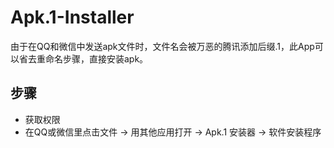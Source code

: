 # Apk.1-Installer
由于在QQ和微信中发送apk文件时，文件名会被万恶的腾讯添加后缀.1，此App可以省去重命名步骤，直接安装apk。
## 步骤 
- 获取权限
- 在QQ或微信里点击文件 → 用其他应用打开 → Apk.1 安装器 → 软件安装程序
